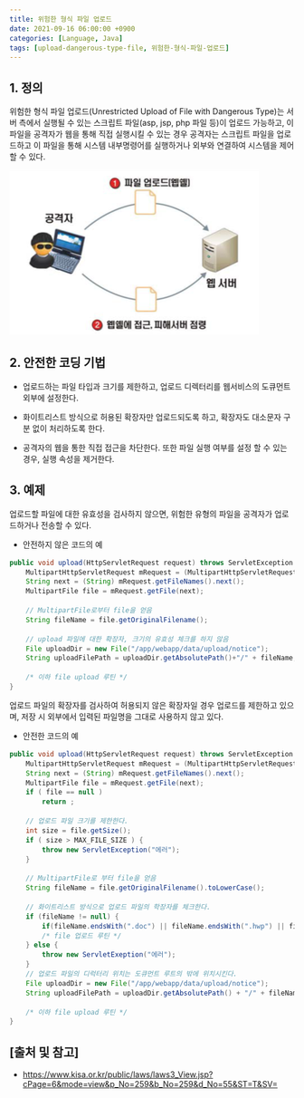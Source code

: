 ```yaml
---
title: 위험한 형식 파일 업로드
date: 2021-09-16 06:00:00 +0900
categories: [Language, Java]
tags: [upload-dangerous-type-file, 위험한-형식-파일-업로드]
---
```


## 1. 정의
위험한 형식 파일 업로드(Unrestricted Upload of File with Dangerous Type)는 서버 측에서 실행될 수 있는 스크립트 파일(asp, jsp, php 파일 등)이 업로드 가능하고, 이 파일을 공격자가 웹을 통해 직접 실행시킬 수 있는 경우 공격자는 스크립트 파일을 업로드하고 이 파일을 통해 시스템 내부명령어를 실행하거나 외부와 연결하여 시스템을 제어할 수 있다.

![upload-dangerous-type-file](/assets/img/2021-09-16-upload-dangerous-type-file/upload-dangerous-type-file.png)

## 2. 안전한 코딩 기법

* 업로드하는 파일 타입과 크기를 제한하고, 업로드 디렉터리를 웹서비스의 도큐먼트 외부에 설정한다.

* 화이트리스트 방식으로 허용된 확장자만 업로드되도록 하고, 확장자도 대소문자 구분 없이 처리하도록 한다.

* 공격자의 웹을 통한 직접 접근을 차단한다. 또한 파일 실행 여부를 설정 할 수 있는 경우, 실행 속성을 제거한다.

## 3. 예제
업로드할 파일에 대한 유효성을 검사하지 않으면, 위험한 유형의 파일을 공격자가 업로드하거나 전송할 수 있다.

* 안전하지 않은 코드의 예

```java
public void upload(HttpServletRequest request) throws ServletException {
    MultipartHttpServletRequest mRequest = (MultipartHttpServletRequest) request;
    String next = (String) mRequest.getFileNames().next();
    MultipartFile file = mRequest.getFile(next);
    
    // MultipartFile로부터 file을 얻음
    String fileName = file.getOriginalFilename();
    
    // upload 파일에 대한 확장자, 크기의 유효성 체크를 하지 않음
    File uploadDir = new File("/app/webapp/data/upload/notice");
    String uploadFilePath = uploadDir.getAbsolutePath()+"/" + fileName;
    
    /* 이하 file upload 루틴 */
}
```

업로드 파일의 확장자를 검사하여 허용되지 않은 확장자일 경우 업로드를 제한하고 있으며, 저장 시 외부에서 입력된 파일명을 그대로 사용하지 않고 있다.

* 안전한 코드의 예

```java
public void upload(HttpServletRequest request) throws ServletException {
    MultipartHttpServletRequest mRequest = (MultipartHttpServletRequest) request;
    String next = (String) mRequest.getFileNames().next();
    MultipartFile file = mRequest.getFile(next);
    if ( file == null )
        return ;
    
    // 업로드 파일 크기를 제한한다.
    int size = file.getSize();
    if ( size > MAX_FILE_SIZE ) {
        throw new ServletException("에러");
    }
    
    // MultipartFile로 부터 file을 얻음
    String fileName = file.getOriginalFilename().toLowerCase();
    
    // 화이트리스트 방식으로 업로드 파일의 학장자를 체크한다.
    if (fileName != null) {
        if(fileName.endsWith(".doc") || fileName.endsWith(".hwp") || fileName.endsWith(".pdf") || fileName.endsWith(".xls") ) {
        /* file 업로드 루틴 */
    } else {
        throw new ServletExeption("에러");
    }
    // 업로드 파일의 디럭터리 위치는 도큐먼트 루트의 밖에 위치시킨다.
    File uploadDir = new File("/app/webapp/data/upload/notice");
    String uploadFilePath = uploadDir.getAbsolutePath() + "/" + fileName;
    
    /* 이하 file upload 루틴 */
}
```

## [출처 및 참고]
* <https://www.kisa.or.kr/public/laws/laws3_View.jsp?cPage=6&mode=view&p_No=259&b_No=259&d_No=55&ST=T&SV=>
